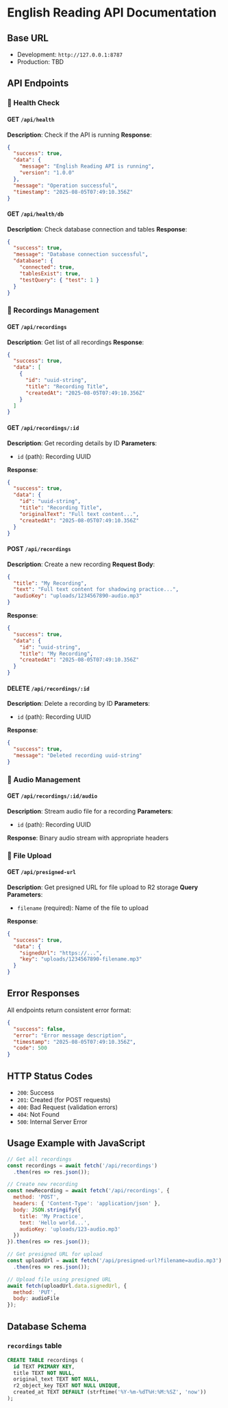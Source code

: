 # English Reading API Documentation

## Base URL
- Development: `http://127.0.0.1:8787`
- Production: TBD

## API Endpoints

### 🏥 Health Check

#### GET `/api/health`
**Description**: Check if the API is running
**Response**:
```json
{
  "success": true,
  "data": {
    "message": "English Reading API is running",
    "version": "1.0.0"
  },
  "message": "Operation successful",
  "timestamp": "2025-08-05T07:49:10.356Z"
}
```

#### GET `/api/health/db`
**Description**: Check database connection and tables
**Response**:
```json
{
  "success": true,
  "message": "Database connection successful",
  "database": {
    "connected": true,
    "tablesExist": true,
    "testQuery": { "test": 1 }
  }
}
```

### 📝 Recordings Management

#### GET `/api/recordings`
**Description**: Get list of all recordings
**Response**:
```json
{
  "success": true,
  "data": [
    {
      "id": "uuid-string",
      "title": "Recording Title",
      "createdAt": "2025-08-05T07:49:10.356Z"
    }
  ]
}
```

#### GET `/api/recordings/:id`
**Description**: Get recording details by ID
**Parameters**:
- `id` (path): Recording UUID

**Response**:
```json
{
  "success": true,
  "data": {
    "id": "uuid-string",
    "title": "Recording Title",
    "originalText": "Full text content...",
    "createdAt": "2025-08-05T07:49:10.356Z"
  }
}
```

#### POST `/api/recordings`
**Description**: Create a new recording
**Request Body**:
```json
{
  "title": "My Recording",
  "text": "Full text content for shadowing practice...",
  "audioKey": "uploads/1234567890-audio.mp3"
}
```

**Response**:
```json
{
  "success": true,
  "data": {
    "id": "uuid-string",
    "title": "My Recording",
    "createdAt": "2025-08-05T07:49:10.356Z"
  }
}
```

#### DELETE `/api/recordings/:id`
**Description**: Delete a recording by ID
**Parameters**:
- `id` (path): Recording UUID

**Response**:
```json
{
  "success": true,
  "message": "Deleted recording uuid-string"
}
```

### 🎵 Audio Management

#### GET `/api/recordings/:id/audio`
**Description**: Stream audio file for a recording
**Parameters**:
- `id` (path): Recording UUID

**Response**: Binary audio stream with appropriate headers

### 📁 File Upload

#### GET `/api/presigned-url`
**Description**: Get presigned URL for file upload to R2 storage
**Query Parameters**:
- `filename` (required): Name of the file to upload

**Response**:
```json
{
  "success": true,
  "data": {
    "signedUrl": "https://...",
    "key": "uploads/1234567890-filename.mp3"
  }
}
```

## Error Responses

All endpoints return consistent error format:
```json
{
  "success": false,
  "error": "Error message description",
  "timestamp": "2025-08-05T07:49:10.356Z",
  "code": 500
}
```

## HTTP Status Codes

- `200`: Success
- `201`: Created (for POST requests)
- `400`: Bad Request (validation errors)
- `404`: Not Found
- `500`: Internal Server Error

## Usage Example with JavaScript

```javascript
// Get all recordings
const recordings = await fetch('/api/recordings')
  .then(res => res.json());

// Create new recording
const newRecording = await fetch('/api/recordings', {
  method: 'POST',
  headers: { 'Content-Type': 'application/json' },
  body: JSON.stringify({
    title: 'My Practice',
    text: 'Hello world...',
    audioKey: 'uploads/123-audio.mp3'
  })
}).then(res => res.json());

// Get presigned URL for upload
const uploadUrl = await fetch('/api/presigned-url?filename=audio.mp3')
  .then(res => res.json());

// Upload file using presigned URL
await fetch(uploadUrl.data.signedUrl, {
  method: 'PUT',
  body: audioFile
});
```

## Database Schema

### `recordings` table
```sql
CREATE TABLE recordings (
  id TEXT PRIMARY KEY,
  title TEXT NOT NULL,
  original_text TEXT NOT NULL,
  r2_object_key TEXT NOT NULL UNIQUE,
  created_at TEXT DEFAULT (strftime('%Y-%m-%dT%H:%M:%SZ', 'now'))
);
```
